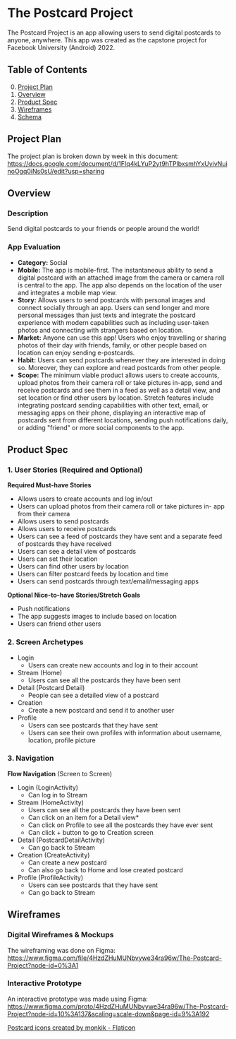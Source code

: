 # The Postcard Project
The Postcard Project is an app allowing users to send digital postcards to anyone, anywhere. This app was created as the capstone project for Facebook University (Android) 2022.

## Table of Contents
0. [Project Plan](#Project-Plan)
1. [Overview](#Overview)
1. [Product Spec](#Product-Spec)
1. [Wireframes](#Wireframes)
2. [Schema](#Schema)

## Project Plan
The project plan is broken down by week in this document: https://docs.google.com/document/d/1FIq4kLYuP2yt9hTPlbxsmhYxUyivNuinoOgq0iNs0sU/edit?usp=sharing

## Overview
### Description
<!-- [Description of your app] -->
<!-- Send a digital postcard or letter to a friend today! The Postcard Project puts a modern twist on the postcard. Send one letter a day and slow down.  -->
<!-- Can't keep a journal? Tired of short texts and scrolling through social media? Miss the experience of sending postcards to people? The Postcard Project lets users send one postcard a day to a friend on the app or someone else in a new location! The experience of sitting down and writing a meaningful message or reflecting on your day has been lost over time. Now, you have a modern twist on sending a postcard -- attach your own images, send music from your favorite artist, and find people from new locations. This app even integrates with text, email, or your favorite messaging app, to let you send a postcard to anyone! -->

Send digital postcards to your friends or people around the world!

### App Evaluation
<!-- [Evaluation of your app across the following attributes] -->
- **Category:** Social
- **Mobile:** The app is mobile-first. The instantaneous ability to send a digital postcard with an attached image from the camera or camera roll is central to the app. The app also depends on the location of the user and integrates a mobile map view. 
- **Story:** Allows users to send postcards with personal images and connect socially through an app. Users can send longer and more personal messages than just texts and integrate the postcard experience with modern capabilities such as including user-taken photos and connecting with strangers based on location. 
- **Market:** Anyone can use this app! Users who enjoy travelling or sharing photos of their day with friends, family, or other people based on location can enjoy sending e-postcards.
- **Habit:** Users can send postcards whenever they are interested in doing so. Moreover, they can explore and read postcards from other people.
- **Scope:** The minimum viable product allows users to create accounts, upload photos from their camera roll or take pictures in-app, send and receive postcards and see them in a feed as well as a detail view, and set location or find other users by location. Stretch features include integrating postcard sending capabilities with other text, email, or messaging apps on their phone, displaying an interactive map of postcards sent from different locations, sending push notifications daily, or adding "friend" or more social components to the app.

## Product Spec

### 1. User Stories (Required and Optional)

**Required Must-have Stories**
* Allows users to create accounts and log in/out
* Users can upload photos from their camera roll or take pictures in- app from their camera
* Allows users to send postcards 
* Allows users to receive postcards
* Users can see a feed of postcards they have sent and a separate feed of postcards they have received
* Users can see a detail view of postcards
* Users can set their location
* Users can find other users by location
* Users can filter postcard feeds by location and time
* Users can send postcards through text/email/messaging apps

**Optional Nice-to-have Stories/Stretch Goals**
* Push notifications
* The app suggests images to include based on location
* Users can friend other users

### 2. Screen Archetypes

* Login
   * Users can create new accounts and log in to their account
* Stream (Home)
   * Users can see all the postcards they have been sent
* Detail (Postcard Detail)
    * People can see a detailed view of a postcard
* Creation
    * Create a new postcard and send it to another user
* Profile
    * Users can see postcards that they have sent
    * Users can see their own profiles with information about username, location, profile picture

### 3. Navigation
**Flow Navigation** (Screen to Screen)

* Login (LoginActivity)
   * Can log in to Stream
* Stream (HomeActivity)
    * Users can see all the postcards they have been sent
    * Can click on an item for a Detail view*
    * Can click on Profile to see all the postcards they have ever sent
    * Can click + button to go to Creation screen
* Detail (PostcardDetailActivity)
    * Can go back to Stream
* Creation (CreateActivity)
    * Can create a new postcard
    * Can also go back to Home and lose created postcard
* Profile (ProfileActivity)
    * Users can see postcards that they have sent
    * Can go back to Stream

## Wireframes

### Digital Wireframes & Mockups
The wireframing was done on Figma: https://www.figma.com/file/4HzdZHuMUNbvywe34ra96w/The-Postcard-Project?node-id=0%3A1

### Interactive Prototype
An interactive prototype was made using Figma:
https://www.figma.com/proto/4HzdZHuMUNbvywe34ra96w/The-Postcard-Project?node-id=10%3A137&scaling=scale-down&page-id=9%3A192
<!-- 
## Schema 
[This section will be completed in Unit 9]
### Models
[Add table of models]
### Networking
- [Add list of network requests by screen ]
- [Create basic snippets for each Parse network request]
- [OPTIONAL: List endpoints if using existing API such as Yelp] -->

<a href="https://www.flaticon.com/free-icons/postcard" title="postcard icons">Postcard icons created by monkik - Flaticon</a>
